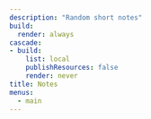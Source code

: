```yaml
---
description: "Random short notes"
build:
  render: always
cascade:
- build:
    list: local
    publishResources: false
    render: never
title: Notes
menus:
  - main
---
```

